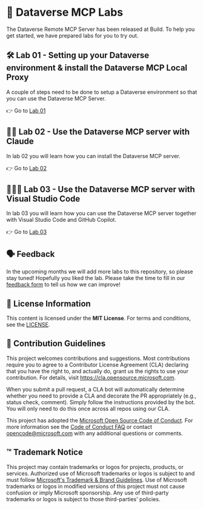 # 🧠 Dataverse MCP Labs

The Dataverse Remote MCP Server has been released at Build. To help you get started, we have prepared labs for you to try out.

## 🛠️ Lab 01 - Setting up your Dataverse environment & install the Dataverse MCP Local Proxy

A couple of steps need to be done to setup a Dataverse environment so that you can use the Dataverse MCP Server.

👉 Go to [Lab 01](./lab01/README.md)

## 🏋️‍♂️ Lab 02 - Use the Dataverse MCP server with Claude

In lab 02 you will learn how you can install the Dataverse MCP server.

👉 Go to [Lab 02](./lab02/README.md)

## 🧑🏽‍💻 Lab 03 - Use the Dataverse MCP server with Visual Studio Code

In lab 03 you will learn how you can use the Dataverse MCP server together with Visual Studio Code and GitHub Copilot.

👉 Go to [Lab 03](./lab03/README.md)

## 🗣️ Feedback

In the upcoming months we will add more labs to this repository, so please stay tuned! Hopefully you liked the lab. Please take the time to fill in our [feedback form](https://aka.ms/Dataverse/MCP/Lab/Feedback) to tell us how we can improve!

## 📜 License Information

This content is licensed under the **MIT License**. For terms and conditions, see the [LICENSE](./LICENSE).

## 🤝 Contribution Guidelines

This project welcomes contributions and suggestions.  Most contributions require you to agree to a
Contributor License Agreement (CLA) declaring that you have the right to, and actually do, grant us
the rights to use your contribution. For details, visit <https://cla.opensource.microsoft.com>.

When you submit a pull request, a CLA bot will automatically determine whether you need to provide
a CLA and decorate the PR appropriately (e.g., status check, comment). Simply follow the instructions
provided by the bot. You will only need to do this once across all repos using our CLA.

This project has adopted the [Microsoft Open Source Code of Conduct](https://opensource.microsoft.com/codeofconduct/).
For more information see the [Code of Conduct FAQ](https://opensource.microsoft.com/codeofconduct/faq/) or
contact [opencode@microsoft.com](mailto:opencode@microsoft.com) with any additional questions or comments.

## ™️ Trademark Notice

This project may contain trademarks or logos for projects, products, or services. Authorized use of Microsoft
trademarks or logos is subject to and must follow
[Microsoft's Trademark & Brand Guidelines](https://www.microsoft.com/legal/intellectualproperty/trademarks/usage/general).
Use of Microsoft trademarks or logos in modified versions of this project must not cause confusion or imply Microsoft sponsorship.
Any use of third-party trademarks or logos is subject to those third-parties' policies.
